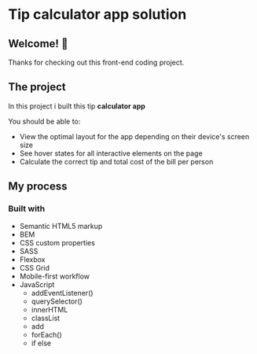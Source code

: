 # Tip calculator app solution

## Welcome! 👋

Thanks for checking out this front-end coding project.

## The project
In this project i built this tip **calculator app**

You should be able to:

- View the optimal layout for the app depending on their device's screen size
- See hover states for all interactive elements on the page
- Calculate the correct tip and total cost of the bill per person

## My process

### Built with

- Semantic HTML5 markup
- BEM
- CSS custom properties
- SASS
- Flexbox
- CSS Grid
- Mobile-first workflow
- JavaScript
  - addEventListener()
  - querySelector()
  - innerHTML
  - classList
  - add
  - forEach()
  - if else 
